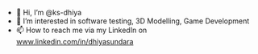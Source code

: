 - 👋 Hi, I’m @ks-dhiya
- 👀 I’m interested in software testing, 3D Modelling, Game Development
- 📫 How to reach me via my LinkedIn on www.linkedin.com/in/dhiyasundara

